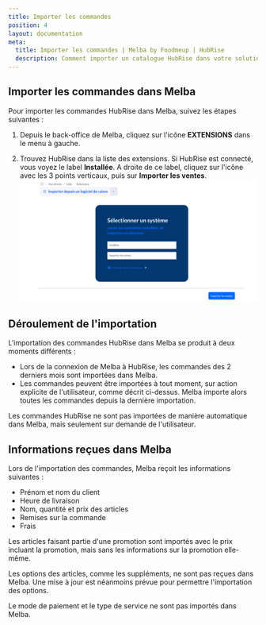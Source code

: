 ```yaml
---
title: Importer les commandes
position: 4
layout: documentation
meta:
  title: Importer les commandes | Melba by Foodmeup | HubRise
  description: Comment importer un catalogue HubRise dans votre solution de gestion Melba, et détail des informations reçues dans Melba lors de l'importation des commandes HubRise.
---
```


## Importer les commandes dans Melba

Pour importer les commandes HubRise dans Melba, suivez les étapes suivantes :

1. Depuis le back-office de Melba, cliquez sur l'icône **EXTENSIONS** dans le menu à gauche.

1. Trouvez HubRise dans la liste des extensions. Si HubRise est connecté, vous voyez le label **Installée**. A droite de ce label, cliquez sur l'icône avec les 3 points verticaux, puis sur **Importer les ventes**.
   ![Paramètres import](./images/006-parametres-import-commandes.png)

## Déroulement de l'importation

L'importation des commandes HubRise dans Melba se produit à deux moments différents :

- Lors de la connexion de Melba à HubRise, les commandes des 2 derniers mois sont importées dans Melba.
- Les commandes peuvent être importées à tout moment, sur action explicite de l'utilisateur, comme décrit ci-dessus. Melba importe alors toutes les commandes depuis la dernière importation.

Les commandes HubRise ne sont pas importées de manière automatique dans Melba, mais seulement sur demande de l'utilisateur.

## Informations reçues dans Melba

Lors de l'importation des commandes, Melba reçoit les informations suivantes :

- Prénom et nom du client
- Heure de livraison
- Nom, quantité et prix des articles
- Remises sur la commande
- Frais

Les articles faisant partie d'une promotion sont importés avec le prix incluant la promotion, mais sans les informations sur la promotion elle-même.

Les options des articles, comme les suppléments, ne sont pas reçues dans Melba. Une mise à jour est néanmoins prévue pour permettre l'importation des options.

Le mode de paiement et le type de service ne sont pas importés dans Melba.

